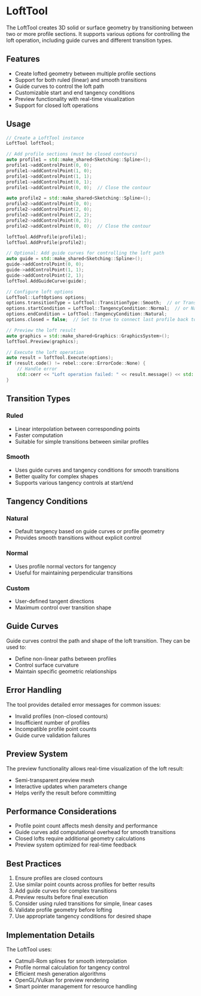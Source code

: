 # LoftTool

The LoftTool creates 3D solid or surface geometry by transitioning between two or more profile sections. It supports various options for controlling the loft operation, including guide curves and different transition types.

## Features

- Create lofted geometry between multiple profile sections
- Support for both ruled (linear) and smooth transitions
- Guide curves to control the loft path
- Customizable start and end tangency conditions
- Preview functionality with real-time visualization
- Support for closed loft operations

## Usage

```cpp
// Create a LoftTool instance
LoftTool loftTool;

// Add profile sections (must be closed contours)
auto profile1 = std::make_shared<Sketching::Spline>();
profile1->addControlPoint(0, 0);
profile1->addControlPoint(1, 0);
profile1->addControlPoint(1, 1);
profile1->addControlPoint(0, 1);
profile1->addControlPoint(0, 0);  // Close the contour

auto profile2 = std::make_shared<Sketching::Spline>();
profile2->addControlPoint(0, 0);
profile2->addControlPoint(2, 0);
profile2->addControlPoint(2, 2);
profile2->addControlPoint(0, 2);
profile2->addControlPoint(0, 0);  // Close the contour

loftTool.AddProfile(profile1);
loftTool.AddProfile(profile2);

// Optional: Add guide curves for controlling the loft path
auto guide = std::make_shared<Sketching::Spline>();
guide->addControlPoint(0, 0);
guide->addControlPoint(1, 1);
guide->addControlPoint(2, 1);
loftTool.AddGuideCurve(guide);

// Configure loft options
LoftTool::LoftOptions options;
options.transitionType = LoftTool::TransitionType::Smooth;  // or TransitionType::Ruled
options.startCondition = LoftTool::TangencyCondition::Normal;  // or Natural/Custom
options.endCondition = LoftTool::TangencyCondition::Natural;
options.closed = false;  // Set to true to connect last profile back to first

// Preview the loft result
auto graphics = std::make_shared<Graphics::GraphicsSystem>();
loftTool.Preview(graphics);

// Execute the loft operation
auto result = loftTool.Execute(options);
if (result.code() != rebel::core::ErrorCode::None) {
    // Handle error
    std::cerr << "Loft operation failed: " << result.message() << std::endl;
}
```

## Transition Types

### Ruled
- Linear interpolation between corresponding points
- Faster computation
- Suitable for simple transitions between similar profiles

### Smooth
- Uses guide curves and tangency conditions for smooth transitions
- Better quality for complex shapes
- Supports various tangency controls at start/end

## Tangency Conditions

### Natural
- Default tangency based on guide curves or profile geometry
- Provides smooth transitions without explicit control

### Normal
- Uses profile normal vectors for tangency
- Useful for maintaining perpendicular transitions

### Custom
- User-defined tangent directions
- Maximum control over transition shape

## Guide Curves

Guide curves control the path and shape of the loft transition. They can be used to:
- Define non-linear paths between profiles
- Control surface curvature
- Maintain specific geometric relationships

## Error Handling

The tool provides detailed error messages for common issues:
- Invalid profiles (non-closed contours)
- Insufficient number of profiles
- Incompatible profile point counts
- Guide curve validation failures

## Preview System

The preview functionality allows real-time visualization of the loft result:
- Semi-transparent preview mesh
- Interactive updates when parameters change
- Helps verify the result before committing

## Performance Considerations

- Profile point count affects mesh density and performance
- Guide curves add computational overhead for smooth transitions
- Closed lofts require additional geometry calculations
- Preview system optimized for real-time feedback

## Best Practices

1. Ensure profiles are closed contours
2. Use similar point counts across profiles for better results
3. Add guide curves for complex transitions
4. Preview results before final execution
5. Consider using ruled transitions for simple, linear cases
6. Validate profile geometry before lofting
7. Use appropriate tangency conditions for desired shape

## Implementation Details

The LoftTool uses:
- Catmull-Rom splines for smooth interpolation
- Profile normal calculation for tangency control
- Efficient mesh generation algorithms
- OpenGL/Vulkan for preview rendering
- Smart pointer management for resource handling
